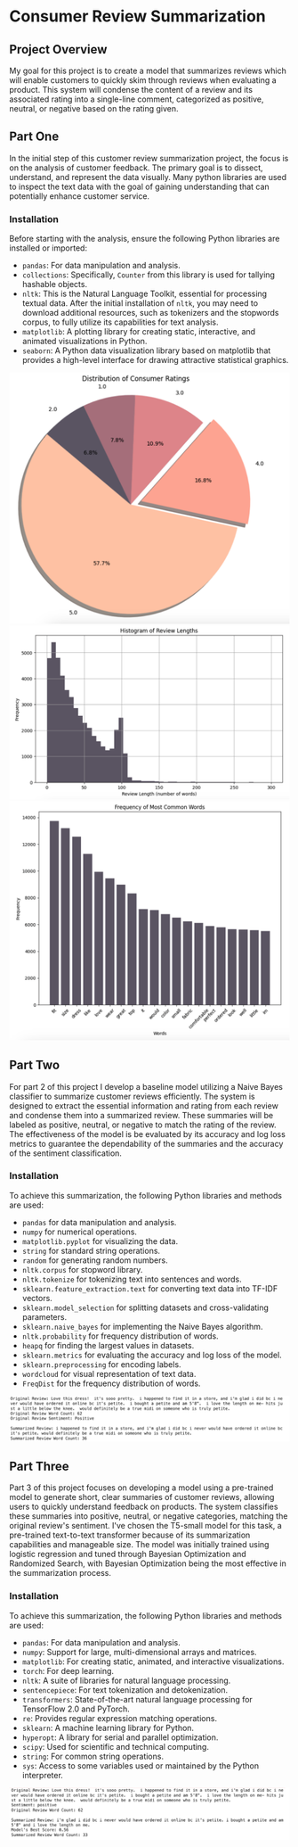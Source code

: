 # Consumer Review Summarization

## Project Overview
My goal for this project is to create a model that summarizes reviews which will enable customers to quickly skim through reviews when evaluating a product. This system will condense the content of a review and its associated rating into a single-line comment, categorized as positive, neutral, or negative based on the rating given.

## Part One
In the initial step of this customer review summarization project, the focus is on the analysis of customer feedback. The primary goal is to dissect, understand, and represent the data visually. Many python libraries are used to inspect the text data with the goal of gaining understanding that can potentially enhance customer service.

### Installation
Before starting with the analysis, ensure the following Python libraries are installed or imported:

- `pandas`: For data manipulation and analysis.
- `collections`: Specifically, `Counter` from this library is used for tallying hashable objects.
- `nltk`: This is the Natural Language Toolkit, essential for processing textual data. After the initial installation of `nltk`, you may need to download additional resources, such as tokenizers and the stopwords corpus, to fully utilize its capabilities for text analysis.
- `matplotlib`: A plotting library for creating static, interactive, and animated visualizations in Python.
- `seaborn`: A Python data visualization library based on matplotlib that provides a high-level interface for drawing attractive statistical graphics.

![Distribution of Customer Ratings Image](Images/1.png)
![Review Length Image](Images/2.png)
![Most Common Word Image](Images/3.png)

## Part Two
For part 2 of this project I develop a baseline model utilizing a Naive Bayes classifier to summarize customer reviews efficiently. The system is designed to extract the essential information and rating from each review and condense them into a summarized review. These summaries will be labeled as positive, neutral, or negative to match the rating of the review. The effectiveness of the model is be evaluated by its accuracy and log loss metrics to guarantee the dependability of the summaries and the accuracy of the sentiment classification.


### Installation
To achieve this summarization, the following Python libraries and methods are used:

- `pandas` for data manipulation and analysis.
- `numpy` for numerical operations.
- `matplotlib.pyplot` for visualizing the data.
- `string` for standard string operations.
- `random` for generating random numbers.
- `nltk.corpus` for stopword library.
- `nltk.tokenize` for tokenizing text into sentences and words.
- `sklearn.feature_extraction.text` for converting text data into TF-IDF vectors.
- `sklearn.model_selection` for splitting datasets and cross-validating parameters.
- `sklearn.naive_bayes` for implementing the Naive Bayes algorithm.
- `nltk.probability` for frequency distribution of words.
- `heapq` for finding the largest values in datasets.
- `sklearn.metrics` for evaluating the accuracy and log loss of the model.
- `sklearn.preprocessing` for encoding labels.
- `wordcloud` for visual representation of text data.
- `FreqDist` for the frequency distribution of words.

![Part 2 Example Image](Images/4.png)

## Part Three

Part 3 of this project focuses on developing a model using a pre-trained model to generate short, clear summaries of customer reviews, allowing users to quickly understand feedback on products. The system classifies these summaries into positive, neutral, or negative categories, matching the original review's sentiment. I've chosen the T5-small model for this task, a pre-trained text-to-text transformer because of its summarization capabilities and manageable size. The model was initially trained using logistic regression and tuned through Bayesian Optimization and Randomized Search, with Bayesian Optimization being the most effective in the summarization process.


### Installation
To achieve this summarization, the following Python libraries and methods are used:

- `pandas`: For data manipulation and analysis.
- `numpy`: Support for large, multi-dimensional arrays and matrices.
- `matplotlib`: For creating static, animated, and interactive visualizations.
- `torch`: For deep learning.
- `nltk`: A suite of libraries for natural language processing.
- `sentencepiece`: For text tokenization and detokenization.
- `transformers`: State-of-the-art natural language processing for TensorFlow 2.0 and PyTorch.
- `re`: Provides regular expression matching operations.
- `sklearn`: A machine learning library for Python.
- `hyperopt`: A library for serial and parallel optimization.
- `scipy`: Used for scientific and technical computing.
- `string`: For common string operations.
- `sys`: Access to some variables used or maintained by the Python interpreter.

![Part 3 Example Image](Images/5.png)






